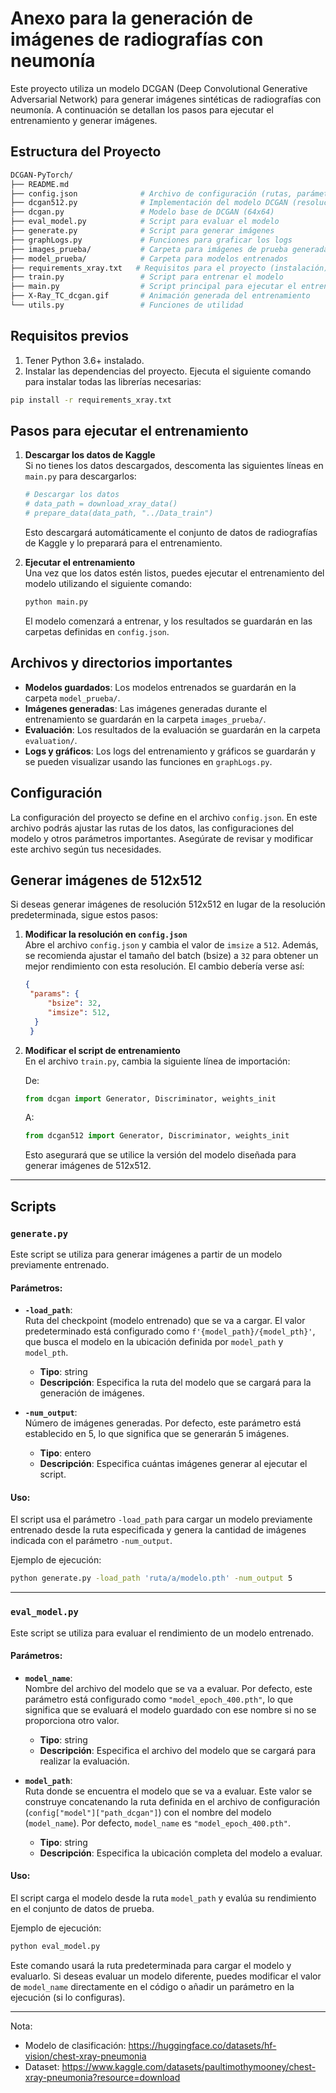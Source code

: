 # Anexo para la generación de imágenes de radiografías con neumonía

Este proyecto utiliza un modelo DCGAN (Deep Convolutional Generative Adversarial Network) para generar imágenes sintéticas de radiografías con neumonía. A continuación se detallan los pasos para ejecutar el entrenamiento y generar imágenes.

## Estructura del Proyecto

```bash
DCGAN-PyTorch/
├── README.md                
├── config.json              # Archivo de configuración (rutas, parámetros)
├── dcgan512.py              # Implementación del modelo DCGAN (resolución 512x512)
├── dcgan.py                 # Modelo base de DCGAN (64x64)
├── eval_model.py            # Script para evaluar el modelo
├── generate.py              # Script para generar imágenes
├── graphLogs.py             # Funciones para graficar los logs
├── images_prueba/           # Carpeta para imágenes de prueba generadas
├── model_prueba/            # Carpeta para modelos entrenados
├── requirements_xray.txt   # Requisitos para el proyecto (instalación)
├── train.py                 # Script para entrenar el modelo
├── main.py                  # Script principal para ejecutar el entrenamiento
├── X-Ray_TC_dcgan.gif       # Animación generada del entrenamiento
└── utils.py                 # Funciones de utilidad
```

## Requisitos previos

1. Tener Python 3.6+ instalado.
2. Instalar las dependencias del proyecto. Ejecuta el siguiente comando para instalar todas las librerías necesarias:

```bash
pip install -r requirements_xray.txt
```

## Pasos para ejecutar el entrenamiento

1. **Descargar los datos de Kaggle**  
   Si no tienes los datos descargados, descomenta las siguientes líneas en `main.py` para descargarlos:

   ```python
   # Descargar los datos
   # data_path = download_xray_data()
   # prepare_data(data_path, "../Data_train")
   ```

   Esto descargará automáticamente el conjunto de datos de radiografías de Kaggle y lo preparará para el entrenamiento.

2. **Ejecutar el entrenamiento**  
   Una vez que los datos estén listos, puedes ejecutar el entrenamiento del modelo utilizando el siguiente comando:

   ```bash
   python main.py
   ```

   El modelo comenzará a entrenar, y los resultados se guardarán en las carpetas definidas en `config.json`.

## Archivos y directorios importantes

- **Modelos guardados**: Los modelos entrenados se guardarán en la carpeta `model_prueba/`.
- **Imágenes generadas**: Las imágenes generadas durante el entrenamiento se guardarán en la carpeta `images_prueba/`.
- **Evaluación**: Los resultados de la evaluación se guardarán en la carpeta `evaluation/`.
- **Logs y gráficos**: Los logs del entrenamiento y gráficos se guardarán y se pueden visualizar usando las funciones en `graphLogs.py`.


## Configuración

La configuración del proyecto se define en el archivo `config.json`. En este archivo podrás ajustar las rutas de los datos, las configuraciones del modelo y otros parámetros importantes. Asegúrate de revisar y modificar este archivo según tus necesidades.

## Generar imágenes de 512x512

Si deseas generar imágenes de resolución 512x512 en lugar de la resolución predeterminada, sigue estos pasos:

1. **Modificar la resolución en `config.json`**  
   Abre el archivo `config.json` y cambia el valor de `imsize` a `512`. Además, se recomienda ajustar el tamaño del batch (bsize) a `32` para obtener un mejor rendimiento con esta resolución. El cambio debería verse así:

   ```json
   {
    "params": {
        "bsize": 32,
        "imsize": 512, 
     }
    }
   ```

2. **Modificar el script de entrenamiento**  
   En el archivo `train.py`, cambia la siguiente línea de importación:

   De:

   ```python
   from dcgan import Generator, Discriminator, weights_init
   ```

   A:

   ```python
   from dcgan512 import Generator, Discriminator, weights_init
   ```

   Esto asegurará que se utilice la versión del modelo diseñada para generar imágenes de 512x512.

---

## Scripts

### `generate.py`

Este script se utiliza para generar imágenes a partir de un modelo previamente entrenado.

#### Parámetros:
- **`-load_path`**:  
  Ruta del checkpoint (modelo entrenado) que se va a cargar. El valor predeterminado está configurado como `f'{model_path}/{model_pth}'`, que busca el modelo en la ubicación definida por `model_path` y `model_pth`.  
  - **Tipo**: string  
  - **Descripción**: Especifica la ruta del modelo que se cargará para la generación de imágenes.

- **`-num_output`**:  
  Número de imágenes generadas. Por defecto, este parámetro está establecido en 5, lo que significa que se generarán 5 imágenes.  
  - **Tipo**: entero  
  - **Descripción**: Especifica cuántas imágenes generar al ejecutar el script.

#### Uso:
El script usa el parámetro `-load_path` para cargar un modelo previamente entrenado desde la ruta especificada y genera la cantidad de imágenes indicada con el parámetro `-num_output`.

Ejemplo de ejecución:

```bash
python generate.py -load_path 'ruta/a/modelo.pth' -num_output 5
```

---

### `eval_model.py`

Este script se utiliza para evaluar el rendimiento de un modelo entrenado.

#### Parámetros:
- **`model_name`**:  
  Nombre del archivo del modelo que se va a evaluar. Por defecto, este parámetro está configurado como `"model_epoch_400.pth"`, lo que significa que se evaluará el modelo guardado con ese nombre si no se proporciona otro valor.  
  - **Tipo**: string  
  - **Descripción**: Especifica el archivo del modelo que se cargará para realizar la evaluación.

- **`model_path`**:  
  Ruta donde se encuentra el modelo que se va a evaluar. Este valor se construye concatenando la ruta definida en el archivo de configuración (`config["model"]["path_dcgan"]`) con el nombre del modelo (`model_name`). Por defecto, `model_name` es `"model_epoch_400.pth"`.  
  - **Tipo**: string  
  - **Descripción**: Especifica la ubicación completa del modelo a evaluar.

#### Uso:
El script carga el modelo desde la ruta `model_path` y evalúa su rendimiento en el conjunto de datos de prueba.

Ejemplo de ejecución:

```bash
python eval_model.py
```

Este comando usará la ruta predeterminada para cargar el modelo y evaluarlo. Si deseas evaluar un modelo diferente, puedes modificar el valor de `model_name` directamente en el código o añadir un parámetro en la ejecución (si lo configuras).

---
Nota: 
- Modelo de clasificación: https://huggingface.co/datasets/hf-vision/chest-xray-pneumonia
- Dataset: https://www.kaggle.com/datasets/paultimothymooney/chest-xray-pneumonia?resource=download



